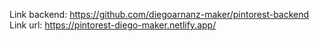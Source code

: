 Link backend: https://github.com/diegoarnanz-maker/pintorest-backend
Link url: https://pintorest-diego-maker.netlify.app/

